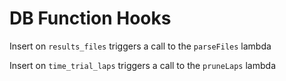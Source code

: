# DB Function Hooks

Insert on `results_files` triggers a call to the `parseFiles` lambda

Insert on `time_trial_laps` triggers a call to the `pruneLaps` lambda
